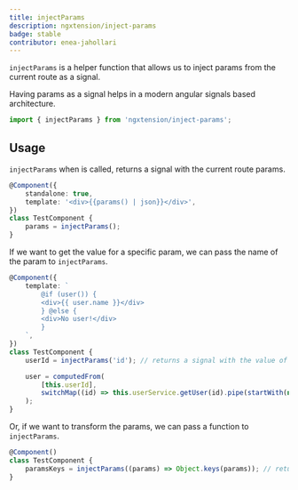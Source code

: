 ```yaml
---
title: injectParams
description: ngxtension/inject-params
badge: stable
contributor: enea-jahollari
---
```


`injectParams` is a helper function that allows us to inject params from the current route as a signal.

Having params as a signal helps in a modern angular signals based architecture.

```ts
import { injectParams } from 'ngxtension/inject-params';
```

## Usage

`injectParams` when is called, returns a signal with the current route params.

```ts
@Component({
	standalone: true,
	template: '<div>{{params() | json}}</div>',
})
class TestComponent {
	params = injectParams();
}
```

If we want to get the value for a specific param, we can pass the name of the param to `injectParams`.

```ts
@Component({
	template: `
		@if (user()) {
		<div>{{ user.name }}</div>
		} @else {
		<div>No user!</div>
		}
	`,
})
class TestComponent {
	userId = injectParams('id'); // returns a signal with the value of the id param

	user = computedFrom(
		[this.userId],
		switchMap((id) => this.userService.getUser(id).pipe(startWith(null)))
	);
}
```

Or, if we want to transform the params, we can pass a function to `injectParams`.

```ts
@Component()
class TestComponent {
	paramsKeys = injectParams((params) => Object.keys(params)); // returns a signal with the keys of the params
}
```
